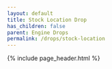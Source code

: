 ```yaml
---
layout: default
title: Stock Location Drop
has_children: false
parent: Engine Drops
permalink: /drops/stock-location
---
```


{% include page_header.html %}